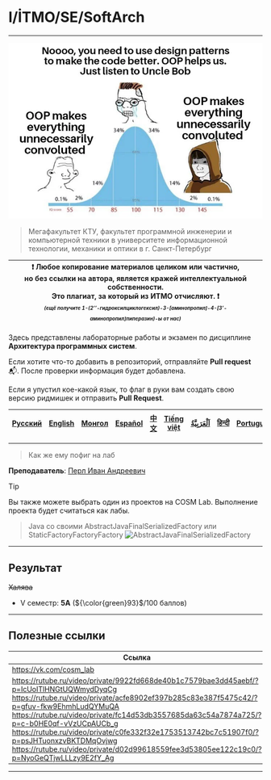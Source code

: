 # I/İTMO/SE/SoftArch

---
![Design patterns](/img/memes/design-patterns-are-a-solution-to-the-problem-oop-itself.jpg)
> Мегафакультет КТУ, факультет программной инженерии и компьютерной техники в университете информационной технологии, механики и оптики в г. Санкт-Петербург

| :exclamation: <b>Любое копирование материалов целиком или частично,<br>но без ссылки на автора, является кражей интеллектуальной собственности.<br>Это плагиат, за который из ИТМО отчисляют.</b> :exclamation:<br><sub><sup><i>(ещё получите 1-(2’’-гидроксилциклогексил)-3-[аминопропил]-4-[3’-аминопропил]пиперазин)-ы от нас)</sup></sub></b> |
|---------------------------------------------------------------------------------------------------------------------------------------------------------------------------------------------------------------------------------------------------------------------------------------------------------------------------------------------------|

Здесь представлены лабораторные работы и экзамен по дисциплине **Архитектура программных систем**.

Если хотите что-то добавить в репозиторий, отправляйте **Pull request** :mailbox_with_mail:. После проверки информация будет добавлена.

Если я упустил кое-какой язык, то флаг в руки вам создать свою версию ридмишек и отправить **Pull Request**.

| [<strong>Русский</strong>](https://github.com/XVIIStarPlatinum/itmo/blob/master/Software%20Engineering/Software%20Architecture/README.md) | [<strong>English</strong>](https://github.com/XVIIStarPlatinum/itmo/blob/master/Software%20Engineering/Software%20Architecture/.docs/README_EN.md) | [<strong>Монгол</strong>](https://github.com/XVIIStarPlatinum/itmo/blob/master/Software%20Engineering/Software%20Architecture/.docs/README_MN.md) | [<strong>Español</strong>](https://github.com/XVIIStarPlatinum/itmo/blob/master/Software%20Engineering/Software%20Architecture/.docs/README_ES.md) | [<strong>中文</strong>](https://github.com/XVIIStarPlatinum/itmo/blob/master/Software%20Engineering/Software%20Architecture/.docs/README_CN.md) | [<strong>Tiếng việt</strong>](https://github.com/XVIIStarPlatinum/itmo/blob/master/Software%20Engineering/Software%20Architecture/.docs/README_VN.md) | [<strong><p dir="rtl" lang="ar">اَلْعَرَبِيَّةُ</p></strong>](https://github.com/XVIIStarPlatinum/itmo/blob/master/Software%20Engineering/Software%20Architecture/.docs/README_AR.md) | [<strong>हिन्दी</strong>](https://github.com/XVIIStarPlatinum/itmo/blob/master/Software%20Engineering/Software%20Architecture/.docs/README_IN.md) | [<strong>Português</strong>](https://github.com/XVIIStarPlatinum/itmo/blob/master/Software%20Engineering/Software%20Architecture/.docs/README_PT.md) |
|-------------------------------------------------------------------------------------------------------------------------------------------|----------------------------------------------------------------------------------------------------------------------------------------------------|---------------------------------------------------------------------------------------------------------------------------------------------------|----------------------------------------------------------------------------------------------------------------------------------------------------|-----------------------------------------------------------------------------------------------------------------------------------------------|-------------------------------------------------------------------------------------------------------------------------------------------------------|---------------------------------------------------------------------------------------------------------------------------------------------------------------------------------------|---------------------------------------------------------------------------------------------------------------------------------------------------|------------------------------------------------------------------------------------------------------------------------------------------------------|

---
> Как же ему пофиг на лаб

**Преподаватель**: [Перл Иван Андреевич](https://my.itmo.ru/persons/129448)

> [!TIP]
> Вы также можете выбрать один из проектов на COSM Lab. Выполнение проекта будет считаться как лабы.

> Java со своими AbstractJavaFinalSerializedFactory или StaticFactoryFactoryFactory
> ![AbstractJavaFinalSerializedFactory](/img/memes/steampunk-city-with-lot-factories-airships-city-is-built-river-there-are-bridges-cranes-everywhere_14117-447895.png)

---

## Результат
<s>Халява</s>
- V семестр: **5A** (${\color{green}93}$/100 баллов)

---

## Полезные ссылки <a name="links"></a>
| Ссылка                                                                                                                                                                                                                                                                                                                                                                                                                                                                                           | Описание                                         |
|--------------------------------------------------------------------------------------------------------------------------------------------------------------------------------------------------------------------------------------------------------------------------------------------------------------------------------------------------------------------------------------------------------------------------------------------------------------------------------------------------|--------------------------------------------------|
| https://vk.com/cosm_lab                                                                                                                                                                                                                                                                                                                                                                                                                                                                          | COSM Lab                                         |
| https://rutube.ru/video/private/9922fd668de40b1c7579bae3dd45aebf/?p=IcUoITlHNGtUQWmydDyqCg <br> https://rutube.ru/video/private/acfe8902ef397b285c83e387f5475c42/?p=gfuv-fkw9EhmhLudQYMuQA <br> https://rutube.ru/video/private/fc14d53db3557685da63c54a7874a725/?p=c-b0HE0qf-vVzUCpAUCb_g <br> https://rutube.ru/video/private/c0fe332f32e1753513742bc7c51907f0/?p=psJHTuonxzvBKTDMqOvjwg <br> https://rutube.ru/video/private/d02d99618559fee3d53805ee122c19c0/?p=NyoGeQTjwLLLzy9E2fY_Ag <br>  | Записи лекции 2024 года (неокончательный список) |

---